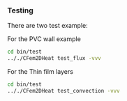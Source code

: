 ### Testing
There are two test example:

For the PVC wall example
```BASH
cd bin/test
.././CFem2DHeat test_flux -vvv
```

For the Thin film layers
```BASH
cd bin/test
.././CFem2DHeat test_convection -vvv
```
